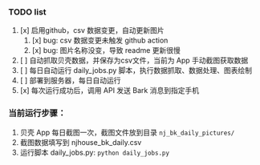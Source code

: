 ### TODO list
1. [x] 启用github，csv 数据变更，自动更新图片
   1. [x] bug: csv 数据变更未触发 github action
   2. [x] bug: 图片名称没变，导致 readme 更新很慢
2. [ ] 自动抓取贝壳数据，并保存为csv文件，当前为 App 手动截图获取数据
3. [ ] 每日自动运行 daily_jobs.py 脚本，执行数据抓取、数据处理、图表绘制
4. [ ] 部署到服务器，每日自动运行
5. [x] 每次运行成功后，调用 API 发送 Bark 消息到指定手机

### 当前运行步骤：
1. 贝壳 App 每日截图一次，截图文件放到目录 `nj_bk_daily_pictures/`
1. 截图数据填写到 njhouse_bk_daily.csv
1. 运行脚本 daily_jobs.py: `python daily_jobs.py`
